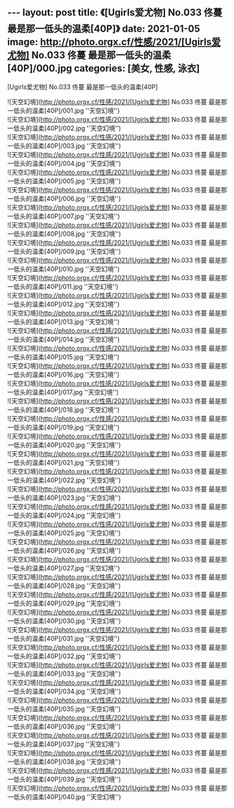 ﻿---
layout: post
title:  《[Ugirls爱尤物] No.033 佟蔓 最是那一低头的温柔[40P]》
date:   2021-01-05
image: http://photo.orgx.cf/性感/2021/[Ugirls爱尤物] No.033 佟蔓 最是那一低头的温柔[40P]/000.jpg
categories: [美女, 性感, 泳衣]
---

[Ugirls爱尤物] No.033 佟蔓 最是那一低头的温柔[40P]



![天空幻境](http://photo.orgx.cf/性感/2021/[Ugirls爱尤物] No.033 佟蔓 最是那一低头的温柔[40P]/001.jpg ''天空幻境'') <br>
![天空幻境](http://photo.orgx.cf/性感/2021/[Ugirls爱尤物] No.033 佟蔓 最是那一低头的温柔[40P]/002.jpg ''天空幻境'') <br>
![天空幻境](http://photo.orgx.cf/性感/2021/[Ugirls爱尤物] No.033 佟蔓 最是那一低头的温柔[40P]/003.jpg ''天空幻境'') <br>
![天空幻境](http://photo.orgx.cf/性感/2021/[Ugirls爱尤物] No.033 佟蔓 最是那一低头的温柔[40P]/004.jpg ''天空幻境'') <br>
![天空幻境](http://photo.orgx.cf/性感/2021/[Ugirls爱尤物] No.033 佟蔓 最是那一低头的温柔[40P]/005.jpg ''天空幻境'') <br>
![天空幻境](http://photo.orgx.cf/性感/2021/[Ugirls爱尤物] No.033 佟蔓 最是那一低头的温柔[40P]/006.jpg ''天空幻境'') <br>
![天空幻境](http://photo.orgx.cf/性感/2021/[Ugirls爱尤物] No.033 佟蔓 最是那一低头的温柔[40P]/007.jpg ''天空幻境'') <br>
![天空幻境](http://photo.orgx.cf/性感/2021/[Ugirls爱尤物] No.033 佟蔓 最是那一低头的温柔[40P]/008.jpg ''天空幻境'') <br>
![天空幻境](http://photo.orgx.cf/性感/2021/[Ugirls爱尤物] No.033 佟蔓 最是那一低头的温柔[40P]/009.jpg ''天空幻境'') <br>
![天空幻境](http://photo.orgx.cf/性感/2021/[Ugirls爱尤物] No.033 佟蔓 最是那一低头的温柔[40P]/010.jpg ''天空幻境'') <br>
![天空幻境](http://photo.orgx.cf/性感/2021/[Ugirls爱尤物] No.033 佟蔓 最是那一低头的温柔[40P]/011.jpg ''天空幻境'') <br>
![天空幻境](http://photo.orgx.cf/性感/2021/[Ugirls爱尤物] No.033 佟蔓 最是那一低头的温柔[40P]/012.jpg ''天空幻境'') <br>
![天空幻境](http://photo.orgx.cf/性感/2021/[Ugirls爱尤物] No.033 佟蔓 最是那一低头的温柔[40P]/013.jpg ''天空幻境'') <br>
![天空幻境](http://photo.orgx.cf/性感/2021/[Ugirls爱尤物] No.033 佟蔓 最是那一低头的温柔[40P]/014.jpg ''天空幻境'') <br>
![天空幻境](http://photo.orgx.cf/性感/2021/[Ugirls爱尤物] No.033 佟蔓 最是那一低头的温柔[40P]/015.jpg ''天空幻境'') <br>
![天空幻境](http://photo.orgx.cf/性感/2021/[Ugirls爱尤物] No.033 佟蔓 最是那一低头的温柔[40P]/016.jpg ''天空幻境'') <br>
![天空幻境](http://photo.orgx.cf/性感/2021/[Ugirls爱尤物] No.033 佟蔓 最是那一低头的温柔[40P]/017.jpg ''天空幻境'') <br>
![天空幻境](http://photo.orgx.cf/性感/2021/[Ugirls爱尤物] No.033 佟蔓 最是那一低头的温柔[40P]/018.jpg ''天空幻境'') <br>
![天空幻境](http://photo.orgx.cf/性感/2021/[Ugirls爱尤物] No.033 佟蔓 最是那一低头的温柔[40P]/019.jpg ''天空幻境'') <br>
![天空幻境](http://photo.orgx.cf/性感/2021/[Ugirls爱尤物] No.033 佟蔓 最是那一低头的温柔[40P]/020.jpg ''天空幻境'') <br>
![天空幻境](http://photo.orgx.cf/性感/2021/[Ugirls爱尤物] No.033 佟蔓 最是那一低头的温柔[40P]/021.jpg ''天空幻境'') <br>
![天空幻境](http://photo.orgx.cf/性感/2021/[Ugirls爱尤物] No.033 佟蔓 最是那一低头的温柔[40P]/022.jpg ''天空幻境'') <br>
![天空幻境](http://photo.orgx.cf/性感/2021/[Ugirls爱尤物] No.033 佟蔓 最是那一低头的温柔[40P]/023.jpg ''天空幻境'') <br>
![天空幻境](http://photo.orgx.cf/性感/2021/[Ugirls爱尤物] No.033 佟蔓 最是那一低头的温柔[40P]/024.jpg ''天空幻境'') <br>
![天空幻境](http://photo.orgx.cf/性感/2021/[Ugirls爱尤物] No.033 佟蔓 最是那一低头的温柔[40P]/025.jpg ''天空幻境'') <br>
![天空幻境](http://photo.orgx.cf/性感/2021/[Ugirls爱尤物] No.033 佟蔓 最是那一低头的温柔[40P]/026.jpg ''天空幻境'') <br>
![天空幻境](http://photo.orgx.cf/性感/2021/[Ugirls爱尤物] No.033 佟蔓 最是那一低头的温柔[40P]/027.jpg ''天空幻境'') <br>
![天空幻境](http://photo.orgx.cf/性感/2021/[Ugirls爱尤物] No.033 佟蔓 最是那一低头的温柔[40P]/028.jpg ''天空幻境'') <br>
![天空幻境](http://photo.orgx.cf/性感/2021/[Ugirls爱尤物] No.033 佟蔓 最是那一低头的温柔[40P]/029.jpg ''天空幻境'') <br>
![天空幻境](http://photo.orgx.cf/性感/2021/[Ugirls爱尤物] No.033 佟蔓 最是那一低头的温柔[40P]/030.jpg ''天空幻境'') <br>
![天空幻境](http://photo.orgx.cf/性感/2021/[Ugirls爱尤物] No.033 佟蔓 最是那一低头的温柔[40P]/031.jpg ''天空幻境'') <br>
![天空幻境](http://photo.orgx.cf/性感/2021/[Ugirls爱尤物] No.033 佟蔓 最是那一低头的温柔[40P]/032.jpg ''天空幻境'') <br>
![天空幻境](http://photo.orgx.cf/性感/2021/[Ugirls爱尤物] No.033 佟蔓 最是那一低头的温柔[40P]/033.jpg ''天空幻境'') <br>
![天空幻境](http://photo.orgx.cf/性感/2021/[Ugirls爱尤物] No.033 佟蔓 最是那一低头的温柔[40P]/034.jpg ''天空幻境'') <br>
![天空幻境](http://photo.orgx.cf/性感/2021/[Ugirls爱尤物] No.033 佟蔓 最是那一低头的温柔[40P]/035.jpg ''天空幻境'') <br>
![天空幻境](http://photo.orgx.cf/性感/2021/[Ugirls爱尤物] No.033 佟蔓 最是那一低头的温柔[40P]/036.jpg ''天空幻境'') <br>
![天空幻境](http://photo.orgx.cf/性感/2021/[Ugirls爱尤物] No.033 佟蔓 最是那一低头的温柔[40P]/037.jpg ''天空幻境'') <br>
![天空幻境](http://photo.orgx.cf/性感/2021/[Ugirls爱尤物] No.033 佟蔓 最是那一低头的温柔[40P]/038.jpg ''天空幻境'') <br>
![天空幻境](http://photo.orgx.cf/性感/2021/[Ugirls爱尤物] No.033 佟蔓 最是那一低头的温柔[40P]/039.jpg ''天空幻境'') <br>
![天空幻境](http://photo.orgx.cf/性感/2021/[Ugirls爱尤物] No.033 佟蔓 最是那一低头的温柔[40P]/040.jpg ''天空幻境'') <br>